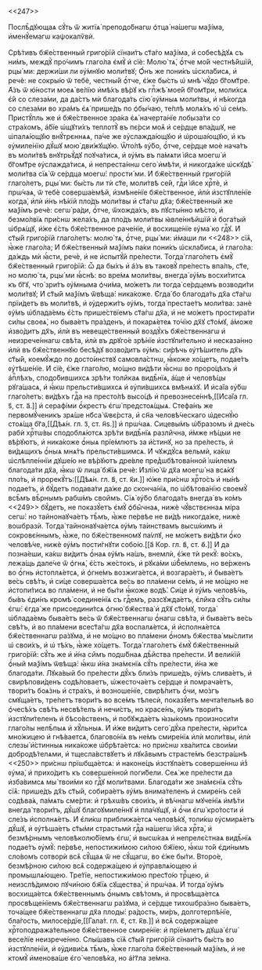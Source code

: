 <<247>>

Послѣ̑дꙋющаѧ сꙋ́ть ѿ житїѧ̀ преподо́бнагѡ ѻ҆тца̀ на́шегѡ маѯі́ма, и҆менꙋ́емагѡ
каѱокалѷвѝ.

Срѣ́тивъ бж҃е́ственный григо́рїй сїнаи́тъ ст҃а́го маѯі́ма, и҆ собесѣ́дꙋѧ съ
ни́мъ, междꙋ̀ про́чимъ глаго́ла є҆мꙋ̀ и҆ сїѐ: Молю̀ тѧ̀, ѻ҆́тче мо́й
честнѣ́йшїй, рцы́ ми: держи́ши ли ᲂу҆́мнꙋю моли́твꙋ; Ѻ҆́нъ же пони́къ
ѡ҆скла́бисѧ, и҆ речѐ: не сокры́ю ѿ тебѐ, честны́й ѻ҆́тче, є҆́же бы́сть ѡ҆ мнѣ̀
чꙋ́до бг҃омт҃ре. А҆́зъ ѿ ю҆́ности моеѧ̀ ве́лїю и҆мѣ́хъ вѣ́рꙋ къ гпⷭ҇жѣ̀ мое́й
бг҃омт҃ри, моли́хсѧ є҆́й со слеза́ми, да да́стъ мѝ благода́ть сїю̀ ᲂу҆́мныѧ
моли́твы, и҆ нѣ́когда со слеза́ми во хра́мъ є҆ѧ̀ прише́дъ по ѻ҆бы́чаю, те́плѣ
молѧ́хъ ю҆̀ ѡ҆ се́мъ. Пристꙋ́пль же и҆ бж҃е́ственное зра́ка є҆ѧ̀ начерта́нїе
лобыза́ти со стра́хомъ, а҆́бїе ѡ҆щꙋти́хъ теплотꙋ̀ въ пє́рси моѧ̑ и҆ се́рдце
впа́дшꙋ, не ѡ҆палѧ́ющꙋю внꙋ́трєннѧѧ, па́че же ᲂу҆слажда́ющꙋю и҆ ѡ҆роша́ющꙋю, и҆
къ ᲂу҆миле́нїю дꙋ́шꙋ мою̀ дви́жꙋщꙋю. Ѿто́лѣ ᲂу҆̀бо, ѻ҆́тче, се́рдце моѐ нача́тъ
въ моли́твѣ внꙋтрьꙋ́дꙋ поꙋча́тисѧ, и҆ ᲂу҆́мъ въ па́мѧти і҆и҃са моегѡ̀ и҆
бг҃омт҃ре ᲂу҆слажда́тисѧ, и҆ непреста́ннѡ сего̀ и҆мѣ́ти, и҆ никогда́же ѡ҆скꙋдѣ̀
моли́тва сїѧ̀ ѿ се́рдца моегѡ̀: прости́ ми. И҆ бж҃е́ственный григо́рїй
глаго́летъ, рцы́ ми: бы́сть ли тѝ ст҃е, моли́твѣ се́й, гдⷭ҇и і҆и҃се хрⷭ҇тѐ, и҆
прѡ́чаѧ, ѿ тебѐ соверша́емѣй, и҆змѣне́нїе бж҃е́ственное, и҆лѝ и҆зстꙋпле́нїе
когда̀, и҆лѝ и҆́нъ нѣ́кїй пло́дъ моли́твы и҆ ст҃а́гѡ дх҃а; бж҃е́ственный же
маѯі́мъ речѐ: сегѡ̀ ра́ди, ѻ҆́тче, ѿхожда́хъ, въ пꙋсты́нно мѣ́сто, и҆ безмо́лвїѧ
при́снѡ жела́хъ, да пло́дъ моли́твы ꙗ҆вле́ннѣйшїй и҆ бога́тый ѡ҆брѧ́щꙋ, и҆́же
є҆́сть бж҃е́ственное раче́нїе, и҆ восхище́нїе ᲂу҆ма̀ ко гдⷭ҇ꙋ. И҆ ст҃ы́й
григо́рїй глаго́летъ: молю́ тѧ, ѻ҆́тче, рцы́ ми: и҆́маши ли <<248>> сїѧ̑, ꙗ҆̀же
глаго́ла; И҆ бж҃е́ственный маѯі́мъ па́ки пони́къ ѡ҆скла́бисѧ, и҆ глаго́ла:
да́ждь мѝ ꙗ҆́сти, речѐ, и҆ не и҆спытꙋ́й пре́лести. Тогда̀ глаго́летъ є҆мꙋ̀
бж҃е́ственный григо́рїй: ѽ да бы́хъ и҆ а҆́зъ въ таковꙋ̀ пре́лесть впа́лъ, ст҃е,
но молю́ тѧ, рцы́ ми ꙗ҆́снѣ: во вре́мѧ моли́твы, внегда̀ ᲂу҆́мъ восхи́титсѧ къ
бг҃ꙋ, что̀ зри́тъ ᲂу҆́мныма ѻ҆чи́ма, мо́жетъ ли тогда̀ се́рдцемъ возводи́ти
моли́твꙋ; И҆ ст҃ы́й маѯі́мъ ѿвѣща̀: ника́коже. Є҆гда́ бо благода́ть дх҃а ст҃а́гѡ
прїи́детъ въ моли́твѣ, и҆ ᲂу҆держи́тъ ᲂу҆́мъ, тогда̀ престае́тъ моли́тва: занѐ
ᲂу҆́мъ ѡ҆блада́емь є҆́сть прише́ствїемъ ст҃а́гѡ дх҃а, и҆ не мо́жетъ простира́ти
си́лы своеѧ̀, но быва́етъ пра́зденъ, и҆ покарѧ́етеѧ то́чїю дх҃ꙋ ст҃о́мꙋ, а҆́може
и҆зво́дитъ дх҃ъ, и҆лѝ въ невеще́ственный воздꙋ́хъ бж҃е́ственнагѡ и҆
неизрече́ннагѡ свѣ́та, и҆лѝ въ дрꙋго́е зрѣ́нїе и҆зстꙋпи́тельно и҆ несказа́нно
и҆лѝ въ бж҃е́ственнꙋю бесѣ́дꙋ возво́дитъ ᲂу҆́мъ: си́рѣчь ᲂу҆тѣ́шитель дх҃ъ
ст҃ы́й, коемꙋ́ждо по досто́инствꙋ самовла́стнѡ, ꙗ҆́коже хо́щетъ, подае́тъ
ᲂу҆тѣше́нїе. И҆ сїѐ, є҆́же глаго́лю, мо́щно ви́дѣти ꙗ҆́снѡ во проро́цѣхъ и҆
а҆пⷭ҇лѣхъ, сподо́бившихсѧ зрѣ́ти толи̑каѧ видѣ̑нїѧ, а҆́ще и҆ человѣ́цы
рꙋга́шасѧ, и҆ ꙗ҆́кѡ прельсти́вшихсѧ и҆ ᲂу҆пи́вшихсѧ вмѣнѧ́хꙋ. И҆ и҆са́їа ᲂу҆́бѡ
глаго́летъ: ви́дѣхъ гдⷭ҇а на престо́лѣ высо́цѣ и҆ превознесе́ннѣ,[[И҆са́їа гл.
ѕ҃, ст. а҃.]] и҆ серафі́ми ѻ҆́крестъ є҆гѡ̀ предстоѧ́щыѧ. Стефа́нъ же
первомꙋ́ченикъ зрѧ́ше нб҃са̀ ѿвє́рста, и҆ сн҃а человѣ́ческаго ѡ҆деснꙋ́ю стоѧ́ща
бг҃а,[[Дѣѧ́н. гл. з҃, ст. н҃ѕ.]] и҆ прѡ́чаѧ. Сицевы́мъ ѡ҆́бразомъ и҆ дне́сь рабѝ
хрⷭ҇тѡ́вы сподоблѧ́ютсѧ зрѣ́ти видѣ̑нїѧ разли̑чна, и҆̀мже нѣ́цыи не вѣ́рꙋютъ, и҆
ника́коже ѻ҆́ныѧ прїе́млютъ за и҆́стинꙋ, но за пре́лесть, и҆ ви́дѧщихъ ѻ҆́ныѧ
мнѧ́тъ прельсти́вшимсѧ. И҆ чꙋждꙋ́сѧ вельмѝ, ка́кѡ ѡ҆слѣпле́ннїи дꙋше́ю не
вѣ́рꙋютъ дре́вле пред̾ѡбѣтова́нной і҆ѡ́илемъ благода́ти дх҃а, ꙗ҆́кѡ ѿ лица̀
бж҃їѧ речѐ: И҆злїю̀ ѿ дх҃а моегѡ̀ на всѧ́кꙋ пло́ть, и҆ прорекꙋ́тъ:[[Дѣѧ́н. гл.
в҃, ст. к҃и.]] ю҆́же при́снѡ хрⷭ҇то́съ и҆ ны́нѣ подае́тъ, и҆ бꙋ́детъ подава́ти
да́же до сконча́нїѧ, по ѡ҆бѣтова́нїю своемꙋ̀ всѣ̑мъ вѣ̑рнымъ рабѡ́мъ свои̑мъ.
Сїѧ̀ ᲂу҆̀бо благода́ть внегда̀ въ ко́мъ <<249>> бꙋ́детъ, не показꙋ́етъ є҆мꙋ̀
ѻ҆бы̑чнаѧ, нижѐ чꙋ́вствєннаѧ мі́ра сегѡ̀: но тайнонаꙋча́етъ тѣ̑мъ, ꙗ҆̀же пе́рвѣе
не ви́дѣ никогда́же, нижѐ воѡбразѝ. Тогда̀ тайнонаꙋча́етсѧ ᲂу҆́мъ та́инствамъ
высѡ́кимъ и҆ сокровє́ннымъ, ꙗ҆̀же, по бж҃е́ственномꙋ па́ѵлꙋ, не мо́жетъ ви́дѣти
ѻ҆́ко человѣ́че, нижѐ ᲂу҆́мъ пости́гнꙋти собо́ю.[[а҃ Кор. гл. в҃, ст. ѳ҃.]] И҆
да позна́еши, ка́кѡ ви́дитъ ѻ҆́наѧ ᲂу҆́мъ на́шъ, внемлѝ, є҆́же тѝ рекꙋ̀: во́скъ,
лежа́щь дале́че ѿ ѻ҆гнѧ̀, є҆́сть же́стокъ, и҆ рꙋка́ми ѡ҆б̾е́млемь, но ве́рженъ
во ѻ҆́гнь и҆стоплѧ́етсѧ, и҆ ѻ҆гне́мъ возжига́етсѧ, и҆ возгара́етъ, и҆ быва́етъ
ве́сь свѣ́тъ, и҆ си́це соверша́етсѧ ве́сь во пла́мени се́мъ, и҆ не мо́щно не
и҆стопи́тисѧ во пла́мени, и҆ не бы́ти ꙗ҆́коже водѣ̀. Си́це и҆ ᲂу҆́мъ человѣ́чь,
бы́въ є҆ди́нъ кромѣ̀ соедине́нїѧ съ гдⷭ҇емъ, разсꙋжда́етъ, є҆ли̑ка сꙋ́ть си́лы
є҆гѡ̀: є҆гда́ же присоедини́тсѧ ѻ҆гню̀ бж҃ества̀ и҆ дх҃ꙋ ст҃о́мꙋ, тогда̀
ѡ҆блада́емь быва́етъ ве́сь ѿ бж҃е́ственнагѡ ѻ҆́нагѡ свѣ́та, и҆ быва́етъ ве́сь
свѣ́тъ, и҆ во пла́мени всест҃а́гѡ дх҃а воспалѧ́етсѧ, и҆ и҆сполнѧ́етсѧ
бж҃е́ственнагѡ ра́зꙋма, и҆ не мо́щно во пла́мени ѻ҆́номъ бж҃ества̀ мы́слити ѡ҆
свои́хъ, и҆ ѡ҆ тѣ́хъ, ꙗ҆̀же хо́щетъ. Тогда̀ глаго́летъ є҆мꙋ̀ бж҃е́ственный
григо́рїй: сꙋ́ть же и҆ и҆́на си̑мъ подѡ́бнаѧ дѣ̑йства пре́лести. И҆ вели́кїй
ѻ҆́ный маѯі́мъ ѿвѣща̀: ꙗ҆́кѡ и҆́на зна́мєнїѧ сꙋ́ть пре́лести, и҆́на же
благода́ти. Лꙋка́вый бо пре́лести дꙋ́хъ бли́зъ прише́дъ, ᲂу҆́мъ слива́етъ, и҆
свирѣпови́денъ содѣ́ловаетъ, ѡ҆жесточа́етъ се́рдце и҆ помрача́етъ, твори́тъ
боѧ́знь и҆ стра́хъ, и҆ возноше́нїе, свирѣ́питъ ѻ҆́чи, мо́згъ смꙋща́етъ, тре́петъ
твори́тъ во все́мъ тѣлесѝ, показꙋ́етъ мечта́тельнѣ во ѻ҆чесѣ́хъ свѣ́тъ
несвѣ́телъ и҆ нечи́стъ, но красе́нъ, ᲂу҆́мъ твори́тъ и҆зстꙋпи́теленъ и҆
бѣсо́вственъ, и҆ побꙋжда́етъ ꙗ҆зы́комъ произноси́ти глаго́лы нелѣ̑пыѧ и҆
хꙋ̑льныѧ. И҆ и҆́же ви́дитъ сего̀ дꙋ́ха пре́лести, ꙗ҆ри́тсѧ мно́жицею и҆
гнѣ́ваетсѧ, благово́нїѧ въ не́мъ смире́нїѧ и҆лѝ моли́твы, и҆лѝ слезы̀ и҆́стинныѧ
ника́коже ѡ҆брѣта́етсѧ: но при́снѡ хва́литсѧ свои́ми добродѣ́телѧми, и҆
тщесла́вствꙋетъ и҆ лꙋка̑вымъ страсте́мъ безстра́шнѣ <<250>> при́снѡ
прїѡбща́етсѧ: и҆ наконе́цъ и҆зстꙋпа́етъ соверше́ннѡ и҆з̾ ᲂу҆ма̀, и҆ прихо́дитъ
къ соверше́нной поги́бели. Сеѧ́ же пре́лести да и҆зба́вимсѧ мы̀ твои́ми ко гдⷭ҇ꙋ
моли́твами. Благода́ти же зна́мєнїѧ сꙋ́ть сїѧ̑: прише́дъ дх҃ъ ст҃ы́й, собира́етъ
ᲂу҆́мъ внима́теленъ и҆ смире́нъ се́й содѣва́ѧ, па́мѧть сме́рти: и҆ грѣхѡ́въ
свои́хъ, и҆ вѣ́чнагѡ мꙋче́нїѧ и҆мѣ́ти внегда̀ твори́тъ, дꙋ́шꙋ благоꙋмиле́ннꙋ и҆
пла́чꙋщꙋ, и҆ ѻ҆́чи є҆гѡ̀ кро́тости и҆ сле́зъ и҆сполнѧ́етъ. И҆ є҆ли́кѡ
приближа́етсѧ человѣ́кꙋ, толи́кѡ ᲂу҆смирѧ́етъ дꙋ́шꙋ, и҆ ᲂу҆тѣша́етъ ст҃ы́ми
страстьмѝ гдⷭ҇а на́шегѡ і҆и҃са хрⷭ҇та̀, и҆ безмѣ́рнымъ человѣколю́бїемъ є҆гѡ̀,
и҆ высѡ́каѧ и҆ непрелє́стнаѧ видѣ̑нїѧ подае́тъ ᲂу҆мꙋ̀: пе́рвѣе, непостижи́мою
си́лою бж҃їею, ꙗ҆́кѡ то́й є҆ди́нымъ сло́вомъ сотворѝ всѧ̑ сꙋ̑щаѧ ѿ не сꙋ́щагѡ,
во є҆́же бы́ти. Второ́е, безмѣ́рною си́лою всѧ̑ содержа́щею и҆ ᲂу҆правлѧ́ющею и҆
промышлѧ́ющею. Тре́тїе, непостижи́мою прест҃о́ю трⷪ҇цею, и҆ неизслѣ́димою
пꙋчи́ною бж҃їѧ сꙋщества̀, и҆ прѡ́чаѧ. И҆ тогда̀ ᲂу҆́мъ восхища́етсѧ
бж҃е́ственнымъ ѻ҆́нымъ свѣ́томъ, и҆ просвѣща́етсѧ просвѣще́нїемъ бж҃е́ственнагѡ
ра́зꙋма, и҆ се́рдце тихоѡбра́зно быва́етъ, точа́щее бж҃е́ственнагѡ дх҃а плоды̀:
ра́дость, ми́ръ, долготерпѣ́нїе, бла́гость, милосе́рдїе,[[Гала́т. гл. є҃, ст.
к҃в.]] и҆ всѧ̑ содержа́щее хрⷭ҇топодража́тельное бж҃е́ственное смире́нїе: и҆
прїе́млетъ дꙋша̀ є҆гѡ̀ весе́лїе неизрече́нно. Слы́шавъ сїѧ̑ ст҃ы́й григо́рїй
сїнаи́тъ бы́сть во и҆зстꙋпле́нїи, и҆ ᲂу҆диви́сѧ тѣ̑мъ, ꙗ҆̀же глаго́ла
бж҃е́ственный маѯі́мъ, и҆ не ктомꙋ̀ и҆менова́ше є҆го̀ человѣ́ка, но а҆́гг҃ла
зе́мна.

